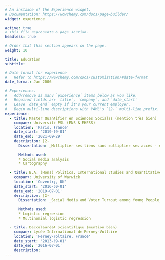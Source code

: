 ```yaml
---
# An instance of the Experience widget.
# Documentation: https://wowchemy.com/docs/page-builder/
widget: experience

active: true
# This file represents a page section.
headless: true

# Order that this section appears on the page.
weight: 10

title: Education
subtitle:

# Date format for experience
#   Refer to https://wowchemy.com/docs/customization/#date-format
date_format: Jan 2006

# Experiences.
#   Add/remove as many `experience` items below as you like.
#   Required fields are `title`, `company`, and `date_start`.
#   Leave `date_end` empty if it's your current employer.
#   Begin multi-line descriptions with YAML's `|2-` multi-line prefix.
experience:
  - title: Master Quantifier en Sciences Sociales (mention très bien)
    company: Université PSL (ENS & EHESS)
    location: 'Paris, France'
    date_start: '2019-09-01'
    date_end: '2021-09-29'
    description: |2-
      Dissertation: _Multiplier ses liens sans multiplier ses accès - étude du réseau diplomatique des ambassades multiples_

      Methods used:
      * Social media analysis
      * Cartography

  - title: B.A. (Hons) Politics, International Studies and Quantitative Methods (2:1)
    company: University of Warwick
    location: 'Coventry, UK'
    date_start: '2016-10-01'
    date_end: '2019-07-01'
    description: |2-
      Dissertation: _Social Media and Voter Turnout among Young People_
      
      Methods used:
      * Logistic regression
      * Multinomial logistic regression

  - title: Baccalauréat scientifique (mention bien)
    company: Lycée International de Ferney-Voltaire
    location: 'Ferney-Voltaire, France'
    date_start: '2013-09-01'
    date_end: '2016-07-01'
    description:
---
```

